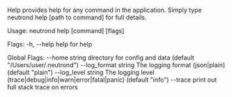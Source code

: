 Help provides help for any command in the application.
Simply type neutrond help [path to command] for full details.

Usage:
  neutrond help [command] [flags]

Flags:
  -h, --help   help for help

Global Flags:
      --home string         directory for config and data (default "/Users/user/.neutrond")
      --log_format string   The logging format (json|plain) (default "plain")
      --log_level string    The logging level (trace|debug|info|warn|error|fatal|panic) (default "info")
      --trace               print out full stack trace on errors

